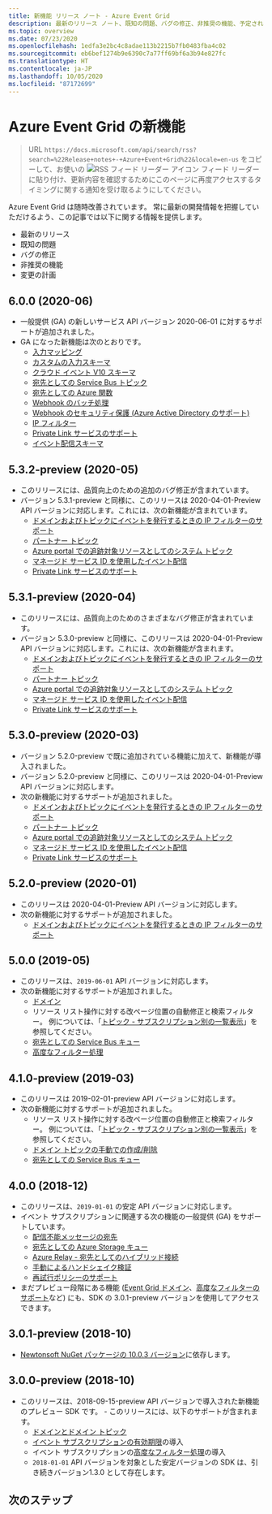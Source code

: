 ```yaml
---
title: 新機能 リリース ノート - Azure Event Grid
description: 最新のリリース ノート、既知の問題、バグの修正、非推奨の機能、予定されている変更点など、Azure Event Grid の新着情報について説明します。
ms.topic: overview
ms.date: 07/23/2020
ms.openlocfilehash: 1edfa3e2bc4c8adae113b2215b7fb0483fba4c02
ms.sourcegitcommit: eb6bef1274b9e6390c7a77ff69bf6a3b94e827fc
ms.translationtype: HT
ms.contentlocale: ja-JP
ms.lasthandoff: 10/05/2020
ms.locfileid: "87172699"
---
```

# <a name="whats-new-in-azure-event-grid"></a>Azure Event Grid の新機能

>URL `https://docs.microsoft.com/api/search/rss?search=%22Release+notes+-+Azure+Event+Grid%22&locale=en-us` をコピーして、お使いの ![RSS フィード リーダー アイコン](./media/whats-new/feed-icon-16x16.png) フィード リーダーに貼り付け、更新内容を確認するためにこのページに再度アクセスするタイミングに関する通知を受け取るようにしてください。

Azure Event Grid は随時改善されています。 常に最新の開発情報を把握していただけるよう、この記事では以下に関する情報を提供します。

- 最新のリリース
- 既知の問題
- バグの修正
- 非推奨の機能
- 変更の計画

## <a name="600-2020-06"></a>6.0.0 (2020-06)
- 一般提供 (GA) の新しいサービス API バージョン 2020-06-01 に対するサポートが追加されました。
- GA になった新機能は次のとおりです。
    - [入力マッピング](input-mappings.md)
    - [カスタムの入力スキーマ](input-mappings.md)
    - [クラウド イベント V10 スキーマ](cloud-event-schema.md)
    - [宛先としての Service Bus トピック](handler-service-bus.md)
    - [宛先としての Azure 関数](handler-functions.md)
    - [Webhook のバッチ処理](./edge/delivery-output-batching.md)
    - [Webhook のセキュリティ保護 (Azure Active Directory のサポート)](secure-webhook-delivery.md)
    - [IP フィルター](configure-firewall.md)
    - [Private Link サービスのサポート](configure-private-endpoints.md)
    - [イベント配信スキーマ](event-schema.md)

## <a name="532-preview-2020-05"></a>5.3.2-preview (2020-05)
- このリリースには、品質向上のための追加のバグ修正が含まれています。
- バージョン 5.3.1-preview と同様に、このリリースは 2020-04-01-Preview API バージョンに対応します。これには、次の新機能が含まれています。 
    - [ドメインおよびトピックにイベントを発行するときの IP フィルターのサポート](configure-firewall.md)
    - [パートナー トピック](partner-topics-overview.md)
    - [Azure portal での追跡対象リソースとしてのシステム トピック](system-topics.md)
    - [マネージド サービス ID を使用したイベント配信](managed-service-identity.md) 
    - [Private Link サービスのサポート](configure-private-endpoints.md)

## <a name="531-preview-2020-04"></a>5.3.1-preview (2020-04)
- このリリースには、品質向上のためのさまざまなバグ修正が含まれています。
- バージョン 5.3.0-preview と同様に、このリリースは 2020-04-01-Preview API バージョンに対応します。これには、次の新機能が含まれます。 
    - [ドメインおよびトピックにイベントを発行するときの IP フィルターのサポート](configure-firewall.md)
    - [パートナー トピック](partner-topics-overview.md)
    - [Azure portal での追跡対象リソースとしてのシステム トピック](system-topics.md)
    - [マネージド サービス ID を使用したイベント配信](managed-service-identity.md) 
    - [Private Link サービスのサポート](configure-private-endpoints.md)

## <a name="530-preview-2020-03"></a>5.3.0-preview (2020-03)
- バージョン 5.2.0-preview で既に追加されている機能に加えて、新機能が導入されました。 
- バージョン 5.2.0-preview と同様に、このリリースは 2020-04-01-Preview API バージョンに対応します。
- 次の新機能に対するサポートが追加されました。 
    - [ドメインおよびトピックにイベントを発行するときの IP フィルターのサポート](configure-firewall.md)
    - [パートナー トピック](partner-topics-overview.md)
    - [Azure portal での追跡対象リソースとしてのシステム トピック](system-topics.md)
    - [マネージド サービス ID を使用したイベント配信](managed-service-identity.md) 
    - [Private Link サービスのサポート](configure-private-endpoints.md)

## <a name="520-preview-2020-01"></a>5.2.0-preview (2020-01)
- このリリースは 2020-04-01-Preview API バージョンに対応します。
- 次の新機能に対するサポートが追加されました。
    - [ドメインおよびトピックにイベントを発行するときの IP フィルターのサポート](configure-firewall.md)

## <a name="500-2019-05"></a>5.0.0 (2019-05)
- このリリースは、`2019-06-01` API バージョンに対応します。
- 次の新機能に対するサポートが追加されました。
    * [ドメイン](event-domains.md)
    * リソース リスト操作に対する改ページ位置の自動修正と検索フィルター。 例については、「[トピック - サブスクリプション別の一覧表示](/rest/api/eventgrid/version2020-04-01-preview/topics/listbysubscription)」を参照してください。
    * [宛先としての Service Bus キュー](handler-service-bus.md)
    * [高度なフィルター処理](event-filtering.md#advanced-filtering)

## <a name="410-preview-2019-03"></a>4.1.0-preview (2019-03)
- このリリースは 2019-02-01-preview API バージョンに対応します。
- 次の新機能に対するサポートが追加されました。
    * リソース リスト操作に対する改ページ位置の自動修正と検索フィルター。 例については、「[トピック - サブスクリプション別の一覧表示](/rest/api/eventgrid/version2020-04-01-preview/topics/listbysubscription)」を参照してください。
    * [ドメイン トピックの手動での作成/削除](how-to-event-domains.md)
    * [宛先としての Service Bus キュー](handler-service-bus.md)

## <a name="400-2018-12"></a>4.0.0 (2018-12)
- このリリースは、`2019-01-01` の安定 API バージョンに対応します。
- イベント サブスクリプションに関連する次の機能の一般提供 (GA) をサポートしています。
    * [配信不能メッセージの宛先](manage-event-delivery.md)
    * [宛先としての Azure Storage キュー](handler-storage-queues.md)
    * [Azure Relay - 宛先としてのハイブリッド接続](handler-relay-hybrid-connections.md)
    * [手動によるハンドシェイク検証](webhook-event-delivery.md)
    * [再試行ポリシーのサポート](delivery-and-retry.md)
- まだプレビュー段階にある機能 ([Event Grid ドメイン](event-domains.md)、[高度なフィルターのサポート](event-filtering.md#advanced-filtering)など) にも、SDK の 3.0.1-preview バージョンを使用してアクセスできます。

## <a name="301-preview-2018-10"></a>3.0.1-preview (2018-10)
- [Newtonsoft NuGet パッケージの 10.0.3 バージョン](https://www.nuget.org/packages/Newtonsoft.Json/10.0.3)に依存します。

## <a name="300-preview-2018-10"></a>3.0.0-preview (2018-10)
- このリリースは、2018-09-15-preview API バージョンで導入された新機能のプレビュー SDK です。 - このリリースには、以下のサポートが含まれます。
    - [ドメインとドメイン トピック](event-domains.md)
    - [イベント サブスクリプションの有効期限](concepts.md#event-subscription-expiration)の導入
    - イベント サブスクリプションの[高度なフィルター処理](event-filtering.md#advanced-filtering)の導入
    - `2018-01-01` API バージョンを対象とした安定バージョンの SDK は、引き続きバージョン1.3.0 として存在します。

## <a name="next-steps"></a>次のステップ
